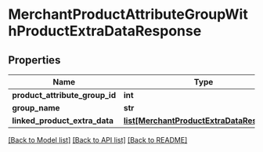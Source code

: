 # MerchantProductAttributeGroupWithProductExtraDataResponse

## Properties
Name | Type | Description | Notes
------------ | ------------- | ------------- | -------------
**product_attribute_group_id** | **int** |  | [optional] 
**group_name** | **str** |  | [optional] 
**linked_product_extra_data** | [**list[MerchantProductExtraDataResponse]**](MerchantProductExtraDataResponse.md) |  | [optional] 

[[Back to Model list]](../README.md#documentation-for-models) [[Back to API list]](../README.md#documentation-for-api-endpoints) [[Back to README]](../README.md)

